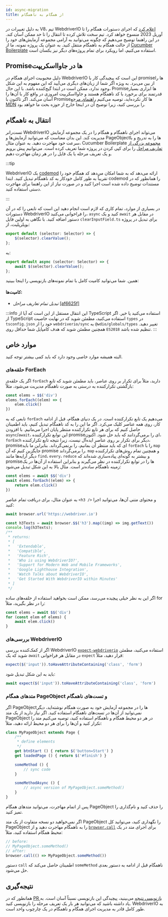```yaml
---
id: async-migration
title: از همگام به ناهمگام
---
```


به دلیل تغییرات در V8، تیم WebdriverIO [اعلام کرد](https://webdriver.io/blog/2021/07/28/sync-api-deprecation) که اجرای دستورات همگام را تا آوریل 2023 منسوخ خواهد کرد. تیم سخت تلاش کرده تا انتقال را تا حد ممکن آسان کند. در این راهنما توضیح می‌دهیم که چگونه می‌توانید به آرامی مجموعه آزمایش‌های خود را از حالت همگام به ناهمگام منتقل کنید. به عنوان یک پروژه نمونه، ما از [Cucumber Boilerplate](https://github.com/webdriverio/cucumber-boilerplate) استفاده می‌کنیم، اما رویکرد برای تمام پروژه‌های دیگر نیز یکسان است.

## Promise‌ها در جاوااسکریپت

دلیل محبوبیت اجرای همگام در WebdriverIO این است که پیچیدگی کار با promise‌ها را از بین می‌برد. به ویژه اگر شما از زبان‌های دیگری می‌آیید که این مفهوم به این شکل وجود ندارد، ممکن است در ابتدا گیج‌کننده باشد. با این حال، Promise‌ها ابزاری بسیار قدرتمند برای برخورد با کد ناهمگام هستند و جاوااسکریپت امروزی در واقع کار با آن‌ها را آسان می‌کند. اگر تاکنون با Promise‌ها کار نکرده‌اید، توصیه می‌کنیم [راهنمای مرجع MDN](https://developer.mozilla.org/en-US/docs/Web/JavaScript/Reference/Global_Objects/Promise) را بررسی کنید، زیرا توضیح آن در اینجا خارج از حوزه بحث ما خواهد بود.

## انتقال به ناهمگام

تست‌رانر WebdriverIO می‌تواند اجرای ناهمگام و همگام را در یک مجموعه آزمایش مدیریت کند. این بدان معناست که می‌توانید آزمایش‌ها و PageObject‌ها را به تدریج و با سرعت خود مهاجرت دهید. به عنوان مثال، Cucumber Boilerplate [مجموعه بزرگی از تعاریف مراحل](https://github.com/webdriverio/cucumber-boilerplate/tree/main/src/support/action) را برای کپی کردن در پروژه شما تعریف کرده است. می‌توانیم پیش برویم و یک تعریف مرحله یا یک فایل را در هر زمان مهاجرت دهیم.

:::tip

WebdriverIO یک [codemod](https://github.com/webdriverio/codemod) ارائه می‌دهد که به شما امکان می‌دهد کد همگام خود را تقریباً به طور کامل خودکار به کد ناهمگام تبدیل کنید. ابتدا codemod را همانطور که در مستندات توضیح داده شده است اجرا کنید و در صورت نیاز از این راهنما برای مهاجرت دستی استفاده کنید.

:::

در بسیاری از موارد، تمام کاری که لازم است انجام دهید این است که تابعی را که در آن دستورات WebdriverIO را فراخوانی می‌کنید، `async` کنید و یک `await` در مقابل هر دستور اضافه کنید. با نگاهی به اولین فایل `clearInputField.ts` برای تبدیل در پروژه بویلرپلیت، از:

```ts
export default (selector: Selector) => {
    $(selector).clearValue();
};
```

به:

```ts
export default async (selector: Selector) => {
    await $(selector).clearValue();
};
```

همین. شما می‌توانید کامیت کامل با تمام نمونه‌های بازنویسی را اینجا ببینید:

#### کامیت‌ها:

- _تبدیل تمام تعاریف مراحل_ [[af6625f]](https://github.com/webdriverio/cucumber-boilerplate/pull/481/commits/af6625fcd01dc087479e84562f237ecf38b3537d)

:::info
این انتقال مستقل از این است که آیا از TypeScript استفاده می‌کنید یا خیر. اگر از TypeScript استفاده می‌کنید، مطمئن شوید که در نهایت خاصیت `types` در `tsconfig.json` خود را از `webdriverio/sync` به `@wdio/globals/types` تغییر دهید. همچنین مطمئن شوید که هدف کامپایل شما حداقل روی `ES2018` تنظیم شده باشد.
:::

## موارد خاص

البته همیشه موارد خاصی وجود دارد که باید کمی بیشتر توجه کنید.

### حلقه‌های ForEach

اگر یک حلقه‌ی `forEach` دارید، مثلاً برای تکرار بر روی عناصر، باید مطمئن شوید که تابع بازگشتی تکرارکننده به درستی به صورت ناهمگام مدیریت می‌شود، مثلاً:

```js
const elems = $$('div')
elems.forEach((elem) => {
    elem.click()
})
```

تابعی که به `forEach` می‌دهیم یک تابع تکرارکننده است. در یک دنیای همگام، قبل از ادامه کار، روی همه عناصر کلیک می‌کرد. اگر ما این را به کد ناهمگام تبدیل کنیم، باید اطمینان حاصل کنیم که برای هر تابع تکرارکننده منتظر پایان اجرا می‌مانیم. با افزودن `async`/`await`، این توابع تکرارکننده promise‌ای را برمی‌گردانند که باید حل شود. اکنون، `forEach` دیگر برای تکرار بر روی عناصر ایده‌آل نیست، زیرا نتیجه تابع تکرارکننده، promise‌ای که باید منتظر آن بمانیم، را برنمی‌گرداند. بنابراین ما باید `forEach` را با `map` جایگزین کنیم که آن promise را برمی‌گرداند. `map` و همچنین تمام روش‌های تکرارکننده دیگر آرایه‌ها مانند `find`، `every`، `reduce` و بیشتر به گونه‌ای پیاده‌سازی شده‌اند که promise‌ها را در توابع تکرارکننده در نظر می‌گیرند و بنابراین استفاده از آن‌ها در یک زمینه ناهمگام ساده‌تر است. مثال بالا به این شکل تبدیل می‌شود:

```js
const elems = await $$('div')
await elems.forEach((elem) => {
    return elem.click()
})
```

به عنوان مثال، برای دریافت تمام عناصر `<h3 />` و محتوای متنی آن‌ها، می‌توانید اجرا کنید:

```js
await browser.url('https://webdriver.io')

const h3Texts = await browser.$$('h3').map((img) => img.getText())
console.log(h3Texts);
/**
 * returns:
 * [
 *   'Extendable',
 *   'Compatible',
 *   'Feature Rich',
 *   'Who is using WebdriverIO?',
 *   'Support for Modern Web and Mobile Frameworks',
 *   'Google Lighthouse Integration',
 *   'Watch Talks about WebdriverIO',
 *   'Get Started With WebdriverIO within Minutes'
 * ]
 */
```

اگر این به نظر خیلی پیچیده می‌رسد، ممکن است بخواهید استفاده از حلقه‌های ساده for را در نظر بگیرید، مثلاً:

```js
const elems = await $$('div')
for (const elem of elems) {
    await elem.click()
}
```

### بررسی‌های WebdriverIO

اگر از کمک‌کننده بررسی WebdriverIO [`expect-webdriverio`](https://webdriver.io/docs/api/expect-webdriverio) استفاده می‌کنید، مطمئن شوید که یک `await` در مقابل هر فراخوانی `expect` قرار دهید، مثلاً:

```ts
expect($('input')).toHaveAttributeContaining('class', 'form')
```

باید به این شکل تبدیل شود:

```ts
await expect($('input')).toHaveAttributeContaining('class', 'form')
```

### متدهای همگام PageObject و تست‌های ناهمگام

اگر PageObject‌ها را در مجموعه آزمایش خود به صورت همگام نوشته‌اید، دیگر نمی‌توانید از آن‌ها در تست‌های ناهمگام استفاده کنید. اگر نیاز دارید از یک متد PageObject در هر دو محیط همگام و ناهمگام استفاده کنید، توصیه می‌کنیم متد را تکرار کنید و آن‌ها را برای هر دو محیط ارائه دهید، مثلاً:

```js
class MyPageObject extends Page {
    /**
     * define elements
     */
    get btnStart () { return $('button=Start') }
    get loadedPage () { return $('#finish') }

    someMethod () {
        // sync code
    }

    someMethodAsync () {
        // async version of MyPageObject.someMethod()
    }
}
```

پس از اتمام مهاجرت، می‌توانید متدهای همگام PageObject را حذف کنید و نام‌گذاری را تمیز کنید.

اگر نمی‌خواهید دو نسخه متفاوت از یک متد PageObject را نگهداری کنید، می‌توانید کل PageObject را به ناهمگام مهاجرت دهید و از [`browser.call`](https://webdriver.io/docs/api/browser/call) برای اجرای متد در یک محیط همگام استفاده کنید، مثلاً:

```js
// before:
// MyPageObject.someMethod()
// after:
browser.call(() => MyPageObject.someMethod())
```

دستور `call` اطمینان حاصل می‌کند که `someMethod` ناهمگام قبل از ادامه به دستور بعدی حل می‌شود.

## نتیجه‌گیری

همانطور که در [PR بازنویسی نتیجه](https://github.com/webdriverio/cucumber-boilerplate/pull/481/files) می‌بینید، پیچیدگی این بازنویسی نسبتاً آسان است. به یاد داشته باشید که می‌توانید هر بار یک تعریف مرحله را بازنویسی کنید. WebdriverIO به طور کامل قادر به مدیریت اجرای همگام و ناهمگام در یک چارچوب واحد است.
```